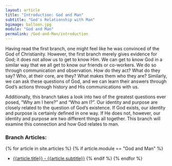 ```yaml
---
layout: article
title: "Introduction: God and Man"
subtitle: "God's Relationship with Man"
bgimage: balloon.jpg
module: "God and Man"
permalink: /God-and-Man/introduction
---
```


Having read the first branch, one might feel like he was convinced of the God of Christianity. However, the first branch merely gives evidence for God; it does not allow us to get to know Him. We can get to know God in a similar way that we all get to know our friends or co-workers. We do so through communication and observation. How do they act? What do they say? Who, at their core, are they? What makes them who they are? Similarly, we can ask these questions of God, and we can learn their answers through God’s actions through history and His communications with us.
 
Additionally, this branch takes a look into two of the greatest questions ever posed, “Why am I here?” and “Who am I?”. Our identity and purpose are closely related to the question of God’s existence. If God exists, our identity and purpose is certainly defined in one way. If He does not, however, our identity and purpose are two different things all together. This branch will examine this connection and how God relates to man.
 
### Branch Articles:
{% for article in site.articles %}
{% if article.module == "God and Man" %}
- [{{article.title}} - {{article.subtitle}}]({{article.permalink}})
{% endif %}
{% endfor %}
